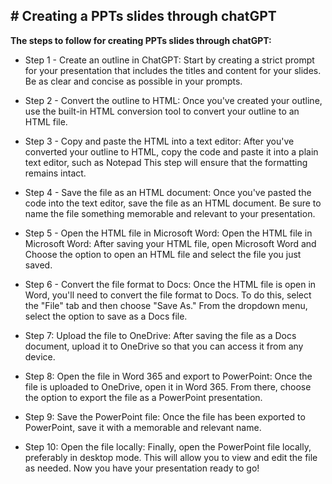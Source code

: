 ## # Creating a PPTs slides through chatGPT


**The steps to follow for creating PPTs slides through chatGPT:**

* Step 1 - Create an outline in ChatGPT:  Start by creating a strict prompt for your presentation that includes the titles and content for your slides. Be as clear and concise as possible in your prompts.

* Step 2 - Convert the outline to HTML:  Once you've created your outline, use the built-in HTML conversion tool to convert your outline to an HTML file.

* Step 3 - Copy and paste the HTML into a text editor: After you've converted your outline to HTML, copy the code and paste it into a plain text editor, such as Notepad This step will ensure that the formatting remains intact.

* Step 4 - Save the file as an HTML document: Once you've pasted the code into the text editor, save the file as an HTML document. Be sure to name the file something memorable and relevant to your presentation.

* Step 5 - Open the HTML file in Microsoft Word: Open the HTML file in Microsoft Word: After saving your HTML file, open Microsoft Word and Choose the option to open an HTML file and select the file you just saved.

* Step 6 - Convert the file format to Docs: Once the HTML file is open in Word, you'll need to convert the file format to Docs. To do this, select the "File" tab and then choose "Save As." From the dropdown menu, select the option to save as a Docs file.

* Step 7: Upload the file to OneDrive: After saving the file as a Docs document, upload it to OneDrive so that you can access it from any device.

* Step 8: Open the file in Word 365 and export to PowerPoint: Once the file is uploaded to OneDrive, open it in Word 365. From there, choose the option to export the file as a PowerPoint presentation.

* Step 9: Save the PowerPoint file: Once the file has been exported to PowerPoint, save it with a memorable and relevant name.

* Step 10: Open the file locally: Finally, open the PowerPoint file locally, preferably in desktop mode. This will allow you to view and edit the file as needed. Now you have your presentation ready to go!
